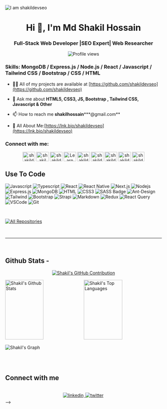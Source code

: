 ![I am shakildevseo](https://res.cloudinary.com/djqpbf3x8/image/upload/v1760465294/code_eeo1rq.png)

<h1 align="center">Hi 👋, I'm Md Shakil Hossain</h1>
<h3 align="center">Full-Stack Web Developer |SEO Expert| Web Researcher</h3>

<div align="center">

![Profile views](https://komarev.com/ghpvc/?username=shakildevseo&color=green)

</div>
<h3>
Skills: MongoDB / Express.js / Node.js / React / Javascript / Tailwind CSS /  Bootstrap / CSS / HTML
</h3>

- 👨‍💻 All of my projects are available at [https://github.com/shakildevseo](https://github.com/shakildevseo)

- 💬 Ask me about **HTML5, CSS3, JS, Bootstrap , Tailwind CSS, Javascript & Other**

- 📫 How to reach me **shakilhossain*****@gmail.com**

- 📄 All About Me:[https://lnk.bio/shakildevseo](https://lnk.bio/shakildevseo)

<h3 align="left">Connect with me:</h3>

<p align="center">
<!-- <a href="https://fb.com/shakildevseo" target="blank"><img align="center" src="https://raw.githubusercontent.com/rahuldkjain/github-profile-readme-generator/master/src/images/icons/Social/facebook.svg" alt="shakil hossain" height="30" width="40" /></a> -->
<a href="https://linkedin.com/in/shakildevseo" target="blank"><img align="center" src="https://raw.githubusercontent.com/rahuldkjain/github-profile-readme-generator/master/src/images/icons/Social/linked-in-alt.svg" alt="shakildevseo" height="30" width="40" /></a>
<a href="https://x.com/shakildevseoo" target="blank"><img align="center" src="https://raw.githubusercontent.com/rahuldkjain/github-profile-readme-generator/master/src/images/icons/Social/twitter.svg" alt="shakil hossain" height="30" width="40" /></a>
<a href="https://codepen.io/shakildevseo" target="blank"><img align="center" src="https://raw.githubusercontent.com/rahuldkjain/github-profile-readme-generator/master/src/images/icons/Social/codepen.svg" alt="shakildevseo" height="30" width="40" /></a>
<a href="https://www.youtube.com/@shakildevseo" target="blank"><img align="center" src="https://raw.githubusercontent.com/rahuldkjain/github-profile-readme-generator/master/src/images/icons/Social/youtube.svg" alt="Learn With Shakil" height="30" width="40" /></a>
<a href="https://instagram.com/shakildevseo" target="blank"><img align="center" src="https://raw.githubusercontent.com/rahuldkjain/github-profile-readme-generator/master/src/images/icons/Social/instagram.svg" alt="shakildevseo" height="30" width="40" /></a>
<a href="https://dribbble.com/shakildevseo" target="blank"><img align="center" src="https://raw.githubusercontent.com/rahuldkjain/github-profile-readme-generator/master/src/images/icons/Social/dribbble.svg" alt="shakildevseo" height="30" width="40" /></a>
<a href="https://www.behance.net/shakildevseo" target="blank"><img align="center" src="https://raw.githubusercontent.com/rahuldkjain/github-profile-readme-generator/master/src/images/icons/Social/behance.svg" alt="shakildevseo" height="30" width="40" /></a>
<a href="https://www.reddit.com/shakildevseo" target="blank"><img align="center" src="https://raw.githubusercontent.com/rahuldkjain/github-profile-readme-generator/master/src/images/icons/Social/reddit.svg" alt="shakildevseo" height="30" width="40" /></a>
<a href="https://medium.com/@shakildevseo" target="blank"><img align="center" src="https://raw.githubusercontent.com/rahuldkjain/github-profile-readme-generator/master/src/images/icons/Social/medium.svg" alt="shakildevseo" height="30" width="40" /></a>
</p>

## Use To Code

![Javascript](https://img.shields.io/badge/Javascript-F0DB4F?style=for-the-badge&labelColor=black&logo=javascript&logoColor=F0DB4F)
![Typescript](https://img.shields.io/badge/Typescript-007acc?style=for-the-badge&labelColor=black&logo=typescript&logoColor=007acc)
![React](https://img.shields.io/badge/-React-61DBFB?style=for-the-badge&labelColor=black&logo=react&logoColor=61DBFB)
![React Native](https://img.shields.io/badge/React_Native-20232A?style=for-the-badge&logo=react&logoColor=61DAFB)
![Next.js](https://img.shields.io/badge/next.js-000000?style=for-the-badge&logo=nextdotjs&logoColor=white)
![Nodejs](https://img.shields.io/badge/Nodejs-3C873A?style=for-the-badge&labelColor=black&logo=node.js&logoColor=3C873A)
![Express.js](https://img.shields.io/badge/Express.js-000000?style=for-the-badge&logo=express&logoColor=white)
![MongoDB](https://img.shields.io/badge/MongoDB-4EA94B?style=for-the-badge&logo=mongodb&logoColor=white)
![HTML](https://img.shields.io/badge/HTML5-E34F26?style=for-the-badge&logo=html5&logoColor=white)
![CSS3](https://img.shields.io/badge/CSS3-1572B6?style=for-the-badge&logo=css3&logoColor=white)
![SASS Badge](https://img.shields.io/badge/Sass-CC6699?style=for-the-badge&logo=sass&logoColor=white)
![Ant-Design](https://img.shields.io/badge/AntDesign-0170FE?style=for-the-badge&logo=antdesign&logoColor=white)
![Tailwind](https://img.shields.io/badge/Tailwind_CSS-092749?style=for-the-badge&logo=tailwindcss&logoColor=06B6D4&labelColor=000000)
![Bootstrap](https://img.shields.io/badge/Bootstrap-563D7C?style=for-the-badge&logo=bootstrap&logoColor=white)
![Strapi](https://img.shields.io/badge/strapi-2E7EEA?style=for-the-badge&logo=strapi&logoColor=white)
![Markdown](https://img.shields.io/badge/Markdown-000000?style=for-the-badge&logo=markdown&logoColor=white)
![Redux](https://img.shields.io/badge/Redux-593D88?style=for-the-badge&logo=redux&logoColor=white)
![React Query](https://img.shields.io/badge/-React_Query-FF4154?style=for-the-badge&logo=react%20query&logoColor=white)
![VSCode](https://img.shields.io/badge/Visual_Studio-0078d7?style=for-the-badge&logo=visual%20studio&logoColor=white)
![Git](https://img.shields.io/badge/Git-F05032?style=for-the-badge&logo=git&logoColor=white)

<br/>

<!-- ## Best Repo - -->

<!-- [![Java Projects](https://github-readme-stats.vercel.app/api/pin/?username=shakildevseo&repo=Java-Project&border_color=7F3FBF&bg_color=0D1117&title_color=C9D1D9&text_color=8B949E&icon_color=7F3FBF)](https://github.com/shakildevseo/Java-Project) -->
<!-- [![100+ C Problems](https://github-readme-stats.vercel.app/api/pin/?username=shakildevseo&repo=100_plus_C_Problems&border_color=7F3FBF&bg_color=0D1117&title_color=C9D1D9&text_color=8B949E&icon_color=7F3FBF)](https://github.com/shakildevseo/100_plus_C_Problems) -->
<!-- [![Front End Projects](https://github-readme-stats.vercel.app/api/pin/?username=shakildevseo&repo=front_end_projects&border_color=7F3FBF&bg_color=0D1117&title_color=C9D1D9&text_color=8B949E&icon_color=7F3FBF)](https://github.com/shakildevseo/front_end_projects) -->
<!-- [![Weblitical](https://github-readme-stats.vercel.app/api/pin/?username=shakildevseo&repo=weblitical&border_color=7F3FBF&bg_color=0D1117&title_color=C9D1D9&text_color=8B949E&icon_color=7F3FBF)](https://github.com/shakildevseo/weblitical) -->

<p align="left">
  <a href="https://github.com/shakildevseo?tab=repositories" target="_blank"><img alt="All Repositories" title="All Repositories" src="https://img.shields.io/badge/-All%20Repos-2962FF?style=for-the-badge&logo=koding&logoColor=white"/></a>
</p>

<br/>
<hr/>
<br/>

## Github Stats -

<p align="center">
  <a href="https://github.com/shakildevseo">
    <img src="https://github-profile-summary-cards.vercel.app/api/cards/profile-details?username=shakildevseo&theme=radical" alt="Shakil's GitHub Contribution"/>
  </a>
</p>

<a> 
    <a href="https://github.com/shakildevseo"><img alt="Shakil's Github Stats" src="https://denvercoder1-github-readme-stats.vercel.app/api?username=shakildevseo&show_icons=true&count_private=true&theme=react&border_color=7F3FBF&bg_color=0D1117&title_color=F85D7F&icon_color=F8D866" height="192px" width="49.5%"/></a>
  <a href="https://github.com/shakildevseo"><img alt="Shakil's Top Languages" src="https://denvercoder1-github-readme-stats.vercel.app/api/top-langs/?username=shakildevseo&langs_count=8&layout=compact&theme=react&border_color=7F3FBF&bg_color=0D1117&title_color=F85D7F&icon_color=F8D866" height="192px" width="49.5%"/></a>
  <br/>
</a>

![Shakil's Graph](https://github-readme-activity-graph.vercel.app/graph?username=shakildevseo&custom_title=Shakil's%20GitHub%20Activity%20Graph&bg_color=0D1117&color=7F3FBF&line=7F3FBF&point=7F3FBF&area_color=FFFFFF&title_color=FFFFFF&area=true)

<br/>

<br/>

## Connect with me

<div align="center">
<br/>

<a href="https://www.linkedin.com/in/shakildevseo/" target="_blank">
<img src=https://img.shields.io/badge/linkedin-%231E77B5.svg?&style=for-the-badge&logo=linkedin&logoColor=white alt=linkedin style="margin-bottom: 5px; margin-right: 2px;" />
</a>

<a href="https://x.com/shakildevseoo" target="_blank">
<img src=https://img.shields.io/badge/twitter-%2300acee.svg?&style=for-the-badge&logo=twitter&logoColor=white alt=twitter style="margin-bottom: 5px; margin-right: 2px;" />
</a>



 

</div> -->
